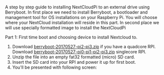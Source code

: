 A step by step guide to installing NextCloudPi to an external drive using Berryboot.
In first place we need to install Berryboot, a bootloader and management tool for OS installations on your Raspberry Pi. You will choose where your NextCloud installation will reside in this part.  In second place we will use specially formatted image to install the NextCloudPi

Part 1: First time boot and choosing device to install Nextcloud to.

1. Download [berryboot-20170527-pi2-pi3.zip](http://downloads.sourceforge.net/project/berryboot/berryboot-20170527-pi2-pi3.zip) if you have a quadcore RPI. Download [berryboot-20170527-pi0-pi1-pi2-pi3.zip](http://downloads.sourceforge.net/project/berryboot/berryboot-20170527-pi0-pi1-pi2-pi3.zip) singlecore RPI.
2. Unzip the file into an empty fat32 formatted (micro) SD card.
3. Insert the SD card into your RPI and power it up for first boot.
4. You'll be presented with following screen:

